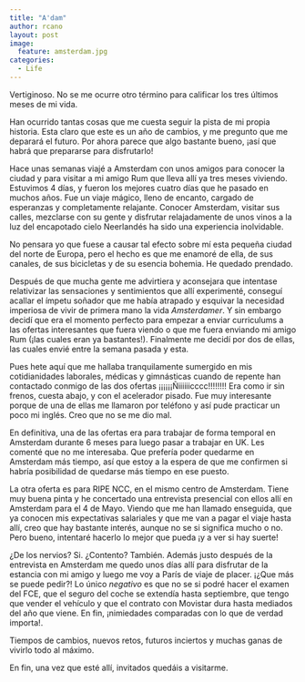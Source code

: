 ```yaml
---
title: "A'dam"
author: rcano
layout: post
image:
  feature: amsterdam.jpg
categories:
  - Life
---
```


Vertiginoso. No se me ocurre otro término para calificar los tres últimos meses
de mi vida.

Han ocurrido tantas cosas que me cuesta seguir la pista de mi propia historia.
Esta claro que este es un año de cambios, y me pregunto que me deparará el
futuro. Por ahora parece que algo bastante bueno, ¡así que habrá que prepararse
para disfrutarlo!

Hace unas semanas viajé a Amsterdam con unos amigos para conocer la ciudad y
para visitar a mi amigo Rum que lleva allí ya tres meses viviendo. Estuvimos 4
días, y fueron los mejores cuatro días que he pasado en muchos años. Fue un
viaje mágico, lleno de encanto, cargado de esperanzas y completamente
relajante. Conocer Amsterdam, visitar sus calles, mezclarse con su gente y
disfrutar relajadamente de unos vinos a la luz del encapotado cielo Neerlandés
ha sido una experiencia inolvidable.

No pensara yo que fuese a causar tal efecto sobre mí esta pequeña ciudad del
norte de Europa, pero el hecho es que me enamoré de ella, de sus canales, de
sus bicicletas y de su esencia bohemia. He quedado prendado.

Después de que mucha gente me advirtiera y aconsejara que intentase relativizar
las sensaciones y sentimientos que allí experimenté, conseguí acallar el ímpetu
soñador que me había atrapado y esquivar la necesidad imperiosa de vivir de
primera mano la vida *Amsterdamer*. Y sin embargo decidí que era el
momento perfecto para empezar a enviar curriculums a las ofertas interesantes
que fuera viendo o que me fuera enviando mi amigo Rum (¡las cuales eran ya
bastantes!). Finalmente me decidí por dos de ellas, las cuales envié entre la
semana pasada y esta.

Pues hete aquí que me hallaba tranquilamente sumergido en mis cotidianidades
laborales, médicas y gimnásticas cuando de repente han contactado conmigo de
las dos ofertas ¡¡¡¡¡¡Ñiiiiiicccc!!!!!!!! Era como ir sin frenos, cuesta abajo,
y con el acelerador pisado. Fue muy interesante porque de una de ellas me
llamaron por teléfono y así pude practicar un poco mi inglés. Creo que no se me
dio mal.

En definitiva, una de las ofertas era para trabajar de forma temporal en
Amsterdam durante 6 meses para luego pasar a trabajar en UK. Les comenté que no
me interesaba. Que prefería poder quedarme en Amsterdam más tiempo, así que
estoy a la espera de que me confirmen si habría posibilidad de quedarse más
tiempo en ese puesto.

La otra oferta es para RIPE NCC, en el mismo centro de Amsterdam. Tiene muy
buena pinta y he concertado una entrevista presencial con ellos allí en
Amsterdam para el 4 de Mayo. Viendo que me han llamado enseguida, que ya
conocen mis expectativas salariales y que me van a pagar el viaje hasta allí,
creo que hay bastante interés, aunque no se si significa mucho o no. Pero
bueno, intentaré hacerlo lo mejor que pueda ¡y a ver si hay suerte!

¿De los nervios? Si. ¿Contento? También. Además justo después de la entrevista
en Amsterdam me quedo unos días allí para disfrutar de la estancia con mi amigo
y luego me voy a París de viaje de placer. ¡¿Que más se puede pedir?! Lo único
*negativo* es que no se si podré hacer el examen del FCE, que el
seguro del coche se extendía hasta septiembre, que tengo que vender el vehículo
y que el contrato con Movistar dura hasta mediados del año que viene. En fin,
¡nimiedades comparadas con lo que de verdad importa!.

Tiempos de cambios, nuevos retos, futuros inciertos y muchas ganas de vivirlo
todo al máximo.

En fin, una vez que esté allí, invitados quedáis a visitarme.
